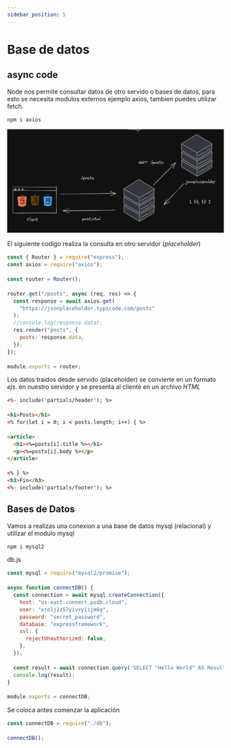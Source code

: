 ```yaml
---
sidebar_position: 5
---
```


# Base de datos

## async code

Node nos permite consultar datos de otro servido o bases de datos, para esto se necesita modulos externos ejemplo axios, tambien puedes utilizar fetch.

```javascript
npm i axios
```

![async code](./img/imagen06.jpg "async code")

El siguiente codigo realiza la consulta en otro servidor (_placeholder_)

```javascript
const { Router } = require("express");
const axios = require("axios");

const router = Router();

router.get("/posts", async (req, res) => {
  const response = await axios.get(
    "https://jsonplaceholder.typicode.com/posts"
  );
  //console.log(response.data);
  res.render("posts", {
    posts: response.data,
  });
});

module.exports = router;
```

Los datos traidos desde servido (placeholder) se convierte en un formato _ejs_. en nuestro servidor y se presenta al cliente en un archivo _HTML_

```html
<%- include('partials/header'); %>

<h1>Posts</h1>
<% for(let i = 0; i < posts.length; i++) { %>

<article>
  <h1><%=posts[i].title %></h1>
  <p><%=posts[i].body %></p>
</article>

<% } %>
<h3>Fin</h3>
<%- include('partials/footer'); %>
```

## Bases de Datos

Vamos a realizas una conexion a una base de datos mysql (relacional) y utilizar el modulo mysql

```javascript
npm i mysql2
```

db.js

```javascript
const mysql = require("mysql2/promise");

async function connectDB() {
  const connection = await mysql.createConnection({
    host: "us-east.connect.psdb.cloud",
    user: "xrolj2z57yivxyiijm6g",
    password: "secret_password",
    database: "expressframework",
    ssl: {
      rejectUnauthorized: false,
    },
  });

  const result = await connection.query('SELECT "Hello World" AS Result');
  console.log(result);
}

module.exports = connectDB;
```

Se coloca antes comenzar la aplicación

```javascript
const connectDB = require("./db");

connectDB();
```
